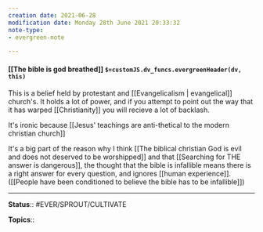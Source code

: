 ```yaml
---
creation date: 2021-06-28
modification date: Monday 28th June 2021 20:33:32
note-type: 
- evergreen-note

---
```


#### [[The bible is god breathed]] `$=customJS.dv_funcs.evergreenHeader(dv, this)`

This is a belief held by protestant and [[Evangelicalism | evangelical]] church's. It holds a lot of power, and if you attempt to point out the way that it has warped [[Christianity]] you will recieve a lot of backlash. 

It's ironic because [[Jesus' teachings are anti-thetical to the modern christian church]]

It's a big part of the reason why I think [[The biblical christian God is evil and does not deserved to be worshipped]] and that [[Searching for THE answer is dangerous]], the thought that the bible is infallible means there is a right answer for every question, and ignores [[human experience]]. ([[People have been conditioned to believe the bible has to be infallible]])

---

**Status**:: #EVER/SPROUT/CULTIVATE   

**Topics**::   
	
